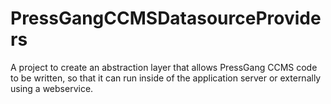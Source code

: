 PressGangCCMSDatasourceProviders
================================

A project to create an abstraction layer that allows PressGang CCMS code to be written, so that it can run inside of the application server or externally using a webservice.
